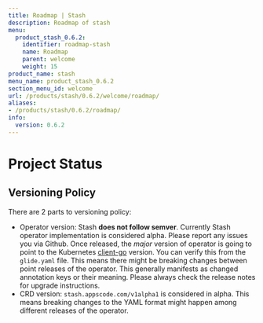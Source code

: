 ```yaml
---
title: Roadmap | Stash
description: Roadmap of stash
menu:
  product_stash_0.6.2:
    identifier: roadmap-stash
    name: Roadmap
    parent: welcome
    weight: 15
product_name: stash
menu_name: product_stash_0.6.2
section_menu_id: welcome
url: /products/stash/0.6.2/welcome/roadmap/
aliases:
- /products/stash/0.6.2/roadmap/
info:
  version: 0.6.2
---
```


# Project Status

## Versioning Policy
There are 2 parts to versioning policy:

 - Operator version: Stash __does not follow semver__. Currently Stash operator implementation is considered alpha. Please report any issues you via Github. Once released, the _major_ version of operator is going to point to the Kubernetes [client-go](https://github.com/kubernetes/client-go#branches-and-tags) version. You can verify this from the `glide.yaml` file. This means there might be breaking changes between point releases of the operator. This generally manifests as changed annotation keys or their meaning.
Please always check the release notes for upgrade instructions.
 - CRD version: `stash.appscode.com/v1alpha1` is considered in alpha. This means breaking changes to the YAML format
might happen among different releases of the operator.
